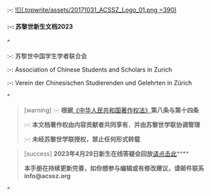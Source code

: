:-: [![](.topwrite/assets/20171031_ACSSZ_Logo_01.png =390)](https://acssz.org/about/intro/)

#### :-: **苏黎世新生文档2023**

^

:-: 苏黎世中国学生学者联合会

:-: Association of Chinese Students and Scholars in Zurich

:-: Verein der Chinesischen Studierenden und Gelehrten in Zürich

^

> [warning] :-: **根据**[《中华人民共和国著作权法》](http://www.npc.gov.cn/npc/c30834/202011/848e73f58d4e4c5b82f69d25d46048c6.shtml#)**第八条与第十四条**
>
> :-: **本文档著作权由内容贡献者共同享有**，**并由苏黎世学联协调管理**
>
> :-: **未经苏黎世学联授权，禁止任何形式转载**

> [success] **2023年4月29日新生在线答疑会回放**[请点击此](https://www.bilibili.com/video/BV18m4y1176R/?share_source=copy_web\&vd_source=802461966f51c0cf1ab48c9114efb719)****
>
> **本手册在持续更新完善，如你想参与编辑或有修改建议，请邮件联系 info\@acssz.org**

^

